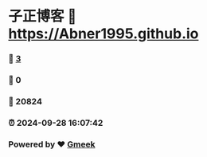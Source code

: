 # 子正博客 :link: https://Abner1995.github.io 
### :page_facing_up: [3](https://Abner1995.github.io/tag.html) 
### :speech_balloon: 0 
### :hibiscus: 20824 
### :alarm_clock: 2024-09-28 16:07:42 
### Powered by :heart: [Gmeek](https://github.com/Meekdai/Gmeek)

